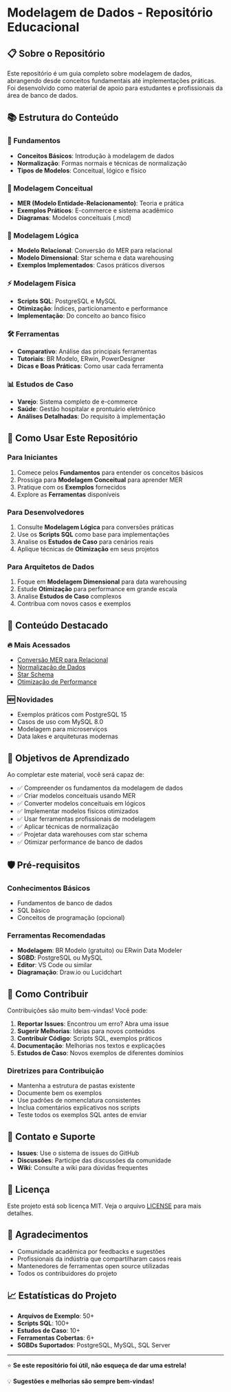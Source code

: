 # Modelagem de Dados - Repositório Educacional

## 📋 Sobre o Repositório

Este repositório é um guia completo sobre modelagem de dados, abrangendo desde conceitos fundamentais até implementações práticas. Foi desenvolvido como material de apoio para estudantes e profissionais da área de banco de dados.

## 📚 Estrutura do Conteúdo

### 🎯 Fundamentos
- **Conceitos Básicos**: Introdução à modelagem de dados
- **Normalização**: Formas normais e técnicas de normalização
- **Tipos de Modelos**: Conceitual, lógico e físico

### 🎨 Modelagem Conceitual
- **MER (Modelo Entidade-Relacionamento)**: Teoria e prática
- **Exemplos Práticos**: E-commerce e sistema acadêmico
- **Diagramas**: Modelos conceituais (.mcd)

### 🔧 Modelagem Lógica
- **Modelo Relacional**: Conversão do MER para relacional
- **Modelo Dimensional**: Star schema e data warehousing
- **Exemplos Implementados**: Casos práticos diversos

### ⚡ Modelagem Física
- **Scripts SQL**: PostgreSQL e MySQL
- **Otimização**: Índices, particionamento e performance
- **Implementação**: Do conceito ao banco físico

### 🛠️ Ferramentas
- **Comparativo**: Análise das principais ferramentas
- **Tutoriais**: BR Modelo, ERwin, PowerDesigner
- **Dicas e Boas Práticas**: Como usar cada ferramenta

### 📊 Estudos de Caso
- **Varejo**: Sistema completo de e-commerce
- **Saúde**: Gestão hospitalar e prontuário eletrônico
- **Análises Detalhadas**: Do requisito à implementação

## 🚀 Como Usar Este Repositório

### Para Iniciantes
1. Comece pelos **Fundamentos** para entender os conceitos básicos
2. Prossiga para **Modelagem Conceitual** para aprender MER
3. Pratique com os **Exemplos** fornecidos
4. Explore as **Ferramentas** disponíveis

### Para Desenvolvedores
1. Consulte **Modelagem Lógica** para conversões práticas
2. Use os **Scripts SQL** como base para implementações
3. Analise os **Estudos de Caso** para cenários reais
4. Aplique técnicas de **Otimização** em seus projetos

### Para Arquitetos de Dados
1. Foque em **Modelagem Dimensional** para data warehousing
2. Estude **Otimização** para performance em grande escala
3. Analise **Estudos de Caso** complexos
4. Contribua com novos casos e exemplos

## 📖 Conteúdo Destacado

### 🔥 Mais Acessados
- [Conversão MER para Relacional](modelagem-logica/relacional/conversao-MER-para-relacional.md)
- [Normalização de Dados](fundamentos/normalizacao.md)
- [Star Schema](modelagem-logica/dimensional/conceitos-star-schema.md)
- [Otimização de Performance](modelagem-fisica/otimizacao.md)

### 🆕 Novidades
- Exemplos práticos com PostgreSQL 15
- Casos de uso com MySQL 8.0
- Modelagem para microserviços
- Data lakes e arquiteturas modernas

## 🎯 Objetivos de Aprendizado

Ao completar este material, você será capaz de:

- ✅ Compreender os fundamentos da modelagem de dados
- ✅ Criar modelos conceituais usando MER
- ✅ Converter modelos conceituais em lógicos
- ✅ Implementar modelos físicos otimizados
- ✅ Usar ferramentas profissionais de modelagem
- ✅ Aplicar técnicas de normalização
- ✅ Projetar data warehouses com star schema
- ✅ Otimizar performance de banco de dados

## 🛡️ Pré-requisitos

### Conhecimentos Básicos
- Fundamentos de banco de dados
- SQL básico
- Conceitos de programação (opcional)

### Ferramentas Recomendadas
- **Modelagem**: BR Modelo (gratuito) ou ERwin Data Modeler
- **SGBD**: PostgreSQL ou MySQL
- **Editor**: VS Code ou similar
- **Diagramação**: Draw.io ou Lucidchart

## 🤝 Como Contribuir

Contribuições são muito bem-vindas! Você pode:

1. **Reportar Issues**: Encontrou um erro? Abra uma issue
2. **Sugerir Melhorias**: Ideias para novos conteúdos
3. **Contribuir Código**: Scripts SQL, exemplos práticos
4. **Documentação**: Melhorias nos textos e explicações
5. **Estudos de Caso**: Novos exemplos de diferentes domínios

### Diretrizes para Contribuição
- Mantenha a estrutura de pastas existente
- Documente bem os exemplos
- Use padrões de nomenclatura consistentes
- Inclua comentários explicativos nos scripts
- Teste todos os exemplos SQL antes de enviar

## 📧 Contato e Suporte

- **Issues**: Use o sistema de issues do GitHub
- **Discussões**: Participe das discussões da comunidade
- **Wiki**: Consulte a wiki para dúvidas frequentes

## 📜 Licença

Este projeto está sob licença MIT. Veja o arquivo [LICENSE](LICENSE) para mais detalhes.

## 🙏 Agradecimentos

- Comunidade acadêmica por feedbacks e sugestões
- Profissionais da indústria que compartilharam casos reais
- Mantenedores de ferramentas open source utilizadas
- Todos os contribuidores do projeto

## 📈 Estatísticas do Projeto

- **Arquivos de Exemplo**: 50+
- **Scripts SQL**: 100+
- **Estudos de Caso**: 10+
- **Ferramentas Cobertas**: 6+
- **SGBDs Suportados**: PostgreSQL, MySQL, SQL Server

---

⭐ **Se este repositório foi útil, não esqueça de dar uma estrela!**

💡 **Sugestões e melhorias são sempre bem-vindas!**